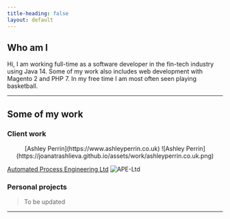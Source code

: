 ```yaml
---
title-heading: false
layout: default
---
```


## Who am I

Hi, I am working full-time as a software developer in the fin-tech industry using Java 14. 
Some of my work also includes web development with Magento 2 and PHP 7.
In my free time I am most often seen playing basketball.


<!-- ![Java](https://joanatrashlieva.github.io/assets/icons/java.png)
![PHP](https://joanatrashlieva.github.io/assets/icons/php.png)
![Magento](https://joanatrashlieva.github.io/assets/icons/magento.png) -->

* * *

## Some of my work

### Client work

<p style='text-align: center'>[Ashley Perrin](https://www.ashleyperrin.co.uk)
![Ashley Perrin](https://joanatrashlieva.github.io/assets/work/ashleyperrin.co.uk.png)

[Automated Process Engineering Ltd](https://www.ape-ltd.co.uk)
![APE-Ltd](https://joanatrashlieva.github.io/assets/work/ape-ltd.co.uk.png)


### Personal projects
> To be updated

* * *
